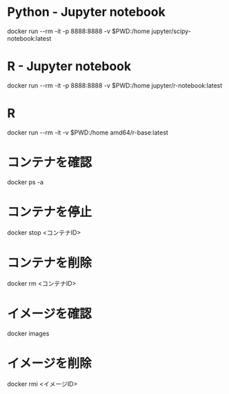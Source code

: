 # Python - Jupyter notebook
docker run --rm -it -p 8888:8888 -v $PWD:/home jupyter/scipy-notebook:latest

# R - Jupyter notebook
docker run --rm -it -p 8888:8888 -v $PWD:/home jupyter/r-notebook:latest

# R
docker run --rm -it -v $PWD:/home amd64/r-base:latest

# コンテナを確認
docker ps -a

# コンテナを停止
docker stop <コンテナID>

# コンテナを削除
docker rm <コンテナID>

# イメージを確認
docker images

# イメージを削除
docker rmi <イメージID>